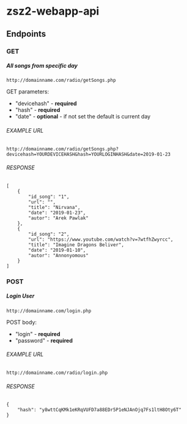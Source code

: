 # zsz2-webapp-api

## Endpoints

### **GET** 

##### All songs from specific day

`http://domainname.com/radio/getSongs.php`

GET parameters:
- "devicehash" - **required**
- "hash" - **required**
- "date" - **optional** - if not set the default is current day

###### EXAMPLE URL

```
http://domainname.com/radio/getSongs.php?devicehash=YOURDEVICEHASH&hash=YOURLOGINHASH&date=2019-01-23
```

###### RESPONSE

```
[
    {
        "id_song": "1",
        "url": "",
        "title": "Nirvana",
        "date": "2019-01-23",
        "autor": "Arek Pawlak"
    },
    {
        "id_song": "2",
        "url": "https://www.youtube.com/watch?v=7wtfhZwyrcc",
        "title": "Imagine Dragons Beliver",
        "date": "2019-01-10",
        "autor": "Annonyomous"
    }
]
```
### **POST**

##### Login User

`http://domainname.com/login.php`

POST body:
- "login" - **required**
- "password" - **required**

###### EXAMPLE URL

```
http://domainname.com/radio/login.php
```

###### RESPONSE
```
{
    "hash": "y8wttCqKMk1eKRqVUFD7a88EDr5P1eNJAnOjq7Fs1ltH8Oty6T"
}
```
